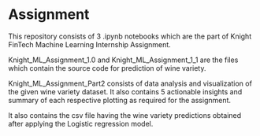 # Assignment
This repository consists of 3 .ipynb notebooks which are the part of Knight FinTech Machine Learning Internship Assignment.

Knight_ML_Assignment_1.0 and Knight_ML_Assignment_1_1 are the files which contain the source code for prediction of wine variety.

Knight_ML_Assignment_Part2 consists of data analysis and visualization of the given wine variety dataset. It also contains 5 actionable
insights and summary of each respective plotting as required for the assignment.

It also contains the csv file having the wine variety predictions obtained after applying the Logistic regression model.
